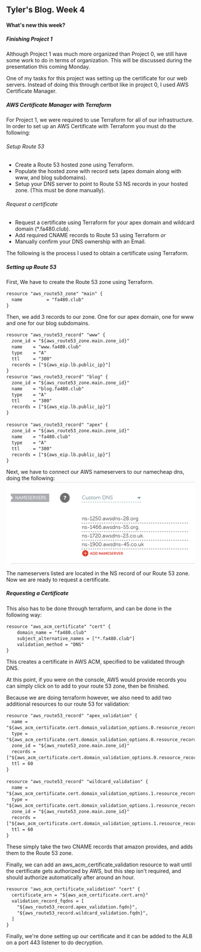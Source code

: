 ## Tyler's Blog. Week 4
#### What's new this week?

##### Finishing Project 1
Although Project 1 was much more organized than Project 0, we still have some work to do in terms of organization. This will be discussed during the presentation this coming Monday.

One of my tasks for this project was setting up the certificate for our web servers. Instead of doing this through certbot like in project 0, I used AWS Certificate Manager.


##### AWS Certificate Manager with Terraform
For Project 1, we were required to use Terraform for all of our infrastructure. In order to set up an AWS Certificate with Terraform you must do the following:

###### Setup Route 53

* Create a Route 53 hosted zone using Terraform.
* Populate the hosted zone with record sets (apex domain along with www, and blog subdomains).
* Setup your DNS server to point to Route 53 NS records in your hosted zone. (This must be done manually).


###### Request a certificate
* Request a certificate using Terraform for your apex
 domain and wildcard domain (\*.fa480.club).
* Add required CNAME records to Route 53 using Terraform *or*
* Manually confirm your DNS ownership with an Email.

The following is the process I used to obtain a certificate using Terraform.

##### Setting up Route 53

First, We have to create the Route 53 zone using Terraform.
```
resource "aws_route53_zone" "main" {
  name         = "fa480.club"
}
```

Then, we add 3 records to our zone. One for our apex domain, one for www and one for our blog subdomains.

```
resource "aws_route53_record" "www" {
  zone_id = "${aws_route53_zone.main.zone_id}"
  name    = "www.fa480.club"
  type    = "A"
  ttl     = "300"
  records = ["${aws_eip.lb.public_ip}"]
}
resource "aws_route53_record" "blog" {
  zone_id = "${aws_route53_zone.main.zone_id}"
  name    = "blog.fa480.club"
  type    = "A"
  ttl     = "300"
  records = ["${aws_eip.lb.public_ip}"]
}

resource "aws_route53_record" "apex" {
  zone_id = "${aws_route53_zone.main.zone_id}"
  name    = "fa480.club"
  type    = "A"
  ttl     = "300"
  records = ["${aws_eip.lb.public_ip}"]
}
```
Next, we have to connect our AWS nameservers to our namecheap dns, doing the following:
![](img/tyler-dns.PNG "Image")

The nameservers listed are located in the NS record of our Route 53 zone. Now we are ready to request a certificate.

##### Requesting a Certificate
This also has to be done through terraform, and can be done in the following way:

```
resource "aws_acm_certificate" "cert" {
	domain_name = "fa480.club"
	subject_alternative_names = ["*.fa480.club"]
	validation_method = "DNS"
}
```
This creates a certificate in AWS ACM, specified to be validated through DNS.

At this point, if you were on the console, AWS would provide records you can simply click on to add to your route 53 zone, then be finished.

Because we are doing terraform however, we also need to add two additional resources to our route 53 for validation:

```
resource "aws_route53_record" "apex_validation" {
  name = "${aws_acm_certificate.cert.domain_validation_options.0.resource_record_name}"
  type = "${aws_acm_certificate.cert.domain_validation_options.0.resource_record_type}"
  zone_id = "${aws_route53_zone.main.zone_id}"
  records = ["${aws_acm_certificate.cert.domain_validation_options.0.resource_record_value}"]
  ttl = 60
}

resource "aws_route53_record" "wildcard_validation" {
  name = "${aws_acm_certificate.cert.domain_validation_options.1.resource_record_name}"
  type = "${aws_acm_certificate.cert.domain_validation_options.1.resource_record_type}"
  zone_id = "${aws_route53_zone.main.zone_id}"
  records = ["${aws_acm_certificate.cert.domain_validation_options.1.resource_record_value}"]
  ttl = 60
}
```
These simply take the two CNAME records that amazon provides, and adds them to the Route 53 zone.

Finally, we can add an aws_acm_certificate_validation resource to wait until the certificate gets authorized by AWS, but this step isn't required, and should authorize automatically after around an hour.

```
resource "aws_acm_certificate_validation" "cert" {
  certificate_arn = "${aws_acm_certificate.cert.arn}"
  validation_record_fqdns = [
    "${aws_route53_record.apex_validation.fqdn}",
    "${aws_route53_record.wildcard_validation.fqdn}",
  ]
}
```

Finally, we're done setting up our certificate and it can be added to the ALB on a port 443 listener to do decryption.
